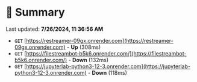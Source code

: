 # 📖 Summary
Last updated: **7/26/2024, 11:36:56 AM**

- `GET` [https://restreamer-09gx.onrender.com](https://restreamer-09gx.onrender.com) - **Up** (308ms)
- `GET` [https://filestreambot-b5k6.onrender.com/](https://filestreambot-b5k6.onrender.com/) - **Down** (132ms)
- `GET` [https://jupyterlab-python3-12-3.onrender.com](https://jupyterlab-python3-12-3.onrender.com) - **Down** (118ms)
